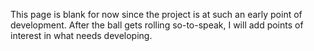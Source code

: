 This page is blank for now since the project is at such
an early point of development. After the ball gets rolling
so-to-speak, I will add points of interest in what needs
developing.
